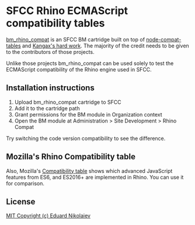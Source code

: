 # SFCC Rhino ECMAScript compatibility tables
[bm_rhino_compat](https://github.com/Thealoner/bm_rhino_compat) is an SFCC BM cartridge built on top of
[node-compat-tables](https://williamkapke.github.io/node-compat-table/) and
[Kangax's hard work](https://github.com/kangax/compat-table). The majority of the credit needs to be given to the contributors
of those projects.

Unlike those projects bm_rhino_compat can be used solely to test the ECMAScript compatibility of the Rhino engine used in SFCC.

## Installation instructions

1. Upload bm_rhino_compat cartridge to SFCC
2. Add it to the cartridge path
3. Grant permissions for the BM module in Organization context
4. Open the BM module at Administration > Site Development > Rhino Compat

Try switching the code version compatibility to see the difference.

## Mozilla's Rhino Compatibility table

Also, Mozilla's [Compatibility table](https://mozilla.github.io/rhino/compat/engines.html) shows which advanced JavaScript features from ES6, and ES2016+ are implemented in Rhino. You can use it for comparison.

## License
[MIT Copyright (c) Eduard Nikolaiev](https://github.com/Thealoner/bm_rhino_compat/blob/main/LICENSE)
